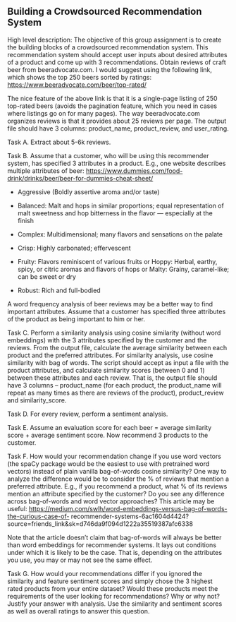 
## Building a Crowdsourced Recommendation System

High level description: The objective of this group assignment is to create the building blocks of a 
crowdsourced recommendation system. This recommendation system should accept user inputs about 
desired attributes of a product and come up with 3 recommendations. 
Obtain reviews of craft beer from beeradvocate.com. I would suggest using the following link, which 
shows the top 250 beers sorted by ratings: 
https://www.beeradvocate.com/beer/top-rated/

The nice feature of the above link is that it is a single-page listing of 250 top-rated beers (avoids the 
pagination feature, which you need in cases where listings go on for many pages). The way 
beeradvocate.com organizes reviews is that it provides about 25 reviews per page. The output file 
should have 3 columns: product_name, product_review, and user_rating. 

Task A. Extract about 5-6k reviews. 

Task B. Assume that a customer, who will be using this recommender system, has specified 3 attributes 
in a product. E.g., one website describes multiple attributes of beer:
https://www.dummies.com/food-drink/drinks/beer/beer-for-dummies-cheat-sheet/

- Aggressive (Boldly assertive aroma and/or taste) 
- Balanced: Malt and hops in similar proportions; equal representation of malt sweetness and 
hop bitterness in the flavor — especially at the finish

- Complex: Multidimensional; many flavors and sensations on the palate

- Crisp: Highly carbonated; effervescent
- Fruity: Flavors reminiscent of various fruits or Hoppy: Herbal, earthy, spicy, or citric aromas and 
flavors of hops or Malty: Grainy, caramel-like; can be sweet or dry
- Robust: Rich and full-bodied

A word frequency analysis of beer reviews may be a better way to find important attributes. 
Assume that a customer has specified three attributes of the product as being important to him or 
her. 

Task C. Perform a similarity analysis using cosine similarity (without word embeddings) with the 3 
attributes specified by the customer and the reviews. From the output file, calculate the average 
similarity between each product and the preferred attributes. 
For similarity analysis, use cosine similarity with bag of words. The script should accept as input a file 
with the product attributes, and calculate similarity scores (between 0 and 1) between these attributes 
and each review. That is, the output file should have 3 columns – product_name (for each product, the 
product_name will repeat as many times as there are reviews of the product), product_review and 
similarity_score. 

Task D. For every review, perform a sentiment analysis. 

Task E. Assume an evaluation score for each beer = average similarity score + average sentiment score. 
Now recommend 3 products to the customer. 

Task F. How would your recommendation change if you use word vectors (the spaCy package would be 
the easiest to use with pretrained word vectors) instead of plain vanilla bag-of-words cosine similarity? 
One way to analyze the difference would be to consider the % of reviews that mention a preferred 
attribute. E.g., if you recommend a product, what % of its reviews mention an attribute specified by the 
customer? Do you see any difference across bag-of-words and word vector approaches? This article may 
be useful: https://medium.com/swlh/word-embeddings-versus-bag-of-words-the-curious-case-of-
recommender-systems-6ac1604d4424?source=friends_link&sk=d746da9f094d1222a35519387afc6338

Note that the article doesn’t claim that bag-of-words will always be better than word embeddings for 
recommender systems. It lays out conditions under which it is likely to be the case. That is, depending 
on the attributes you use, you may or may not see the same effect. 

Task G. How would your recommendations differ if you ignored the similarity and feature sentiment 
scores and simply chose the 3 highest rated products from your entire dataset? Would these products 
meet the requirements of the user looking for recommendations? Why or why not? Justify your answer 
with analysis. Use the similarity and sentiment scores as well as overall ratings to answer this question. 
